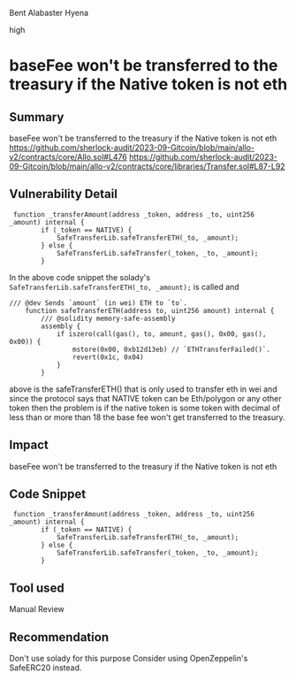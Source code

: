 Bent Alabaster Hyena

high

# baseFee won't be transferred to the treasury if the Native token is not eth
## Summary
baseFee won't be transferred to the treasury if the Native token is not eth
https://github.com/sherlock-audit/2023-09-Gitcoin/blob/main/allo-v2/contracts/core/Allo.sol#L476
https://github.com/sherlock-audit/2023-09-Gitcoin/blob/main/allo-v2/contracts/core/libraries/Transfer.sol#L87-L92
## Vulnerability Detail
```Solidity
 function _transferAmount(address _token, address _to, uint256 _amount) internal {
        if (_token == NATIVE) {
            SafeTransferLib.safeTransferETH(_to, _amount);
        } else {
            SafeTransferLib.safeTransfer(_token, _to, _amount);
        }
```
In the above code snippet the solady's `SafeTransferLib.safeTransferETH(_to, _amount);` is called and 
```Solidity
/// @dev Sends `amount` (in wei) ETH to `to`.
    function safeTransferETH(address to, uint256 amount) internal {
        /// @solidity memory-safe-assembly
        assembly {
            if iszero(call(gas(), to, amount, gas(), 0x00, gas(), 0x00)) {
                mstore(0x00, 0xb12d13eb) // `ETHTransferFailed()`.
                revert(0x1c, 0x04)
            }
        }
```
above is the safeTransferETH() that is only used to transfer eth in wei and since the protocol says that NATIVE token can be Eth/polygon or any other token then the problem is if the native token is some token with decimal of less than or more than 18 the base fee won't get transferred to the treasury. 
## Impact
baseFee won't be transferred to the treasury if the Native token is not eth
## Code Snippet
```Solidity
 function _transferAmount(address _token, address _to, uint256 _amount) internal {
        if (_token == NATIVE) {
            SafeTransferLib.safeTransferETH(_to, _amount);
        } else {
            SafeTransferLib.safeTransfer(_token, _to, _amount);
        }
```
        
## Tool used

Manual Review

## Recommendation
Don't use solady for this purpose Consider using OpenZeppelin's SafeERC20 instead.